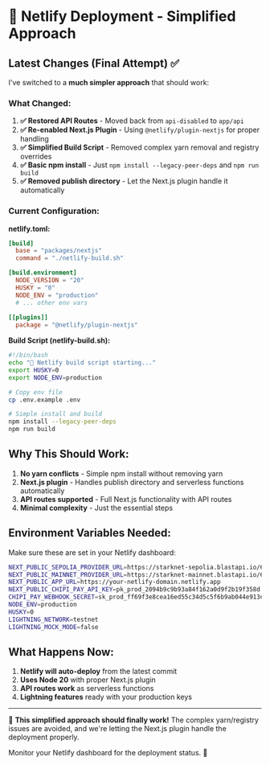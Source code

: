 # 🔧 Netlify Deployment - Simplified Approach

## Latest Changes (Final Attempt) ✅

I've switched to a **much simpler approach** that should work:

### What Changed:

1. **✅ Restored API Routes** - Moved back from `api-disabled` to `app/api`
2. **✅ Re-enabled Next.js Plugin** - Using `@netlify/plugin-nextjs` for proper handling
3. **✅ Simplified Build Script** - Removed complex yarn removal and registry overrides
4. **✅ Basic npm install** - Just `npm install --legacy-peer-deps` and `npm run build`
5. **✅ Removed publish directory** - Let the Next.js plugin handle it automatically

### Current Configuration:

**netlify.toml:**
```toml
[build]
  base = "packages/nextjs"
  command = "./netlify-build.sh"

[build.environment]
  NODE_VERSION = "20"
  HUSKY = "0"
  NODE_ENV = "production"
  # ... other env vars
  
[[plugins]]
  package = "@netlify/plugin-nextjs"
```

**Build Script (netlify-build.sh):**
```bash
#!/bin/bash
echo "🚀 Netlify build script starting..."
export HUSKY=0
export NODE_ENV=production

# Copy env file
cp .env.example .env

# Simple install and build
npm install --legacy-peer-deps
npm run build
```

## Why This Should Work:

1. **No yarn conflicts** - Simple npm install without removing yarn
2. **Next.js plugin** - Handles publish directory and serverless functions automatically  
3. **API routes supported** - Full Next.js functionality with API routes
4. **Minimal complexity** - Just the essential steps

## Environment Variables Needed:

Make sure these are set in your Netlify dashboard:

```bash
NEXT_PUBLIC_SEPOLIA_PROVIDER_URL=https://starknet-sepolia.blastapi.io/64168c77-3fa5-4e1e-9fe4-41675d212522/rpc/v0_9
NEXT_PUBLIC_MAINNET_PROVIDER_URL=https://starknet-mainnet.blastapi.io/64168c77-3fa5-4e1e-9fe4-41675d212522/rpc/v0_9
NEXT_PUBLIC_APP_URL=https://your-netlify-domain.netlify.app
NEXT_PUBLIC_CHIPI_PAY_API_KEY=pk_prod_2094b9c9b93a84f162a0d9f2b19f358d
CHIPI_PAY_WEBHOOK_SECRET=sk_prod_ff69f3e8cea16ed55c34d5c5f6b9ab044e913e8af2532cf1141ddf1545226210
NODE_ENV=production
HUSKY=0
LIGHTNING_NETWORK=testnet
LIGHTNING_MOCK_MODE=false
```

## What Happens Now:

1. **Netlify will auto-deploy** from the latest commit
2. **Uses Node 20** with proper Next.js plugin
3. **API routes work** as serverless functions
4. **Lightning features** ready with your production keys

---

🎯 **This simplified approach should finally work!** The complex yarn/registry issues are avoided, and we're letting the Next.js plugin handle the deployment properly.

Monitor your Netlify dashboard for the deployment status. 🚀